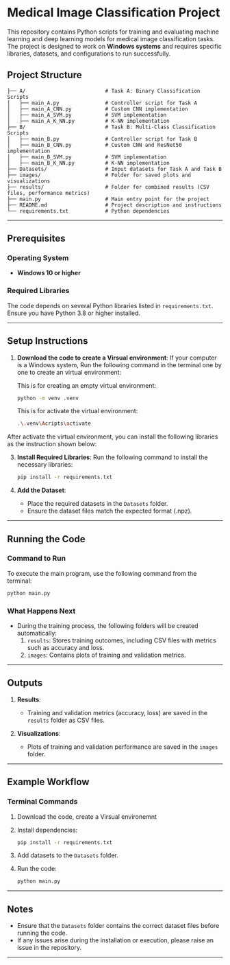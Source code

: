 # Medical Image Classification Project

This repository contains Python scripts for training and evaluating machine learning and deep learning models for medical image classification tasks. The project is designed to work on **Windows systems** and requires specific libraries, datasets, and configurations to run successfully.

## Project Structure

```
├── A/                          # Task A: Binary Classification Scripts
│   ├── main_A.py               # Controller script for Task A
│   ├── main_A_CNN.py           # Custom CNN implementation
│   ├── main_A_SVM.py           # SVM implementation
│   ├── main_A_K_NN.py          # K-NN implementation
├── B/                          # Task B: Multi-Class Classification Scripts
│   ├── main_B.py               # Controller script for Task B
│   ├── main_B_CNN.py           # Custom CNN and ResNet50 implementation
│   ├── main_B_SVM.py           # SVM implementation
│   ├── main_B_K_NN.py          # K-NN implementation
├── Datasets/                   # Input datasets for Task A and Task B
├── images/                     # Folder for saved plots and visualizations
├── results/                    # Folder for combined results (CSV files, performance metrics)
├── main.py                     # Main entry point for the project
├── README.md                   # Project description and instructions
└── requirements.txt            # Python dependencies
```



---

## Prerequisites

### Operating System
- **Windows 10 or higher**

### Required Libraries
The code depends on several Python libraries listed in `requirements.txt`. Ensure you have Python 3.8 or higher installed.

---

## Setup Instructions

1. **Download the code to create a Virsual environment**:
   If your computer is a Windows system, Run the following command in the terminal one by one to create an virtual environment:

    This is for creating an empty virtual environment:
      ```bash
      python -m venv .venv     
      ```
    This is for activate the virtual environment:
      ```bash
      .\.venv\Acripts\activate      
      ```
After activate the virtual environment, you can install the following libraries as the instruction shown below:

3. **Install Required Libraries**:
   Run the following command to install the necessary libraries:
   ```bash
   pip install -r requirements.txt
   ```

4. **Add the Dataset**:
   - Place the required datasets in the `Datasets` folder. 
   - Ensure the dataset files match the expected format (.npz).

---

## Running the Code

### Command to Run
To execute the main program, use the following command from the terminal:
```bash
python main.py
```

### What Happens Next
- During the training process, the following folders will be created automatically:
  1. `results`: Stores training outcomes, including CSV files with metrics such as accuracy and loss.
  2. `images`: Contains plots of training and validation metrics.

---

## Outputs

1. **Results**:
   - Training and validation metrics (accuracy, loss) are saved in the `results` folder as CSV files.

2. **Visualizations**:
   - Plots of training and validation performance are saved in the `images` folder.

---

## Example Workflow

### Terminal Commands
1. Download the code, create a Virsual environemnt

2. Install dependencies:
   ```bash
   pip install -r requirements.txt
   ```

3. Add datasets to the `Datasets` folder.

4. Run the code:
   ```bash
   python main.py
   ```

---

## Notes
- Ensure that the `Datasets` folder contains the correct dataset files before running the code.
- If any issues arise during the installation or execution, please raise an issue in the repository.

---
